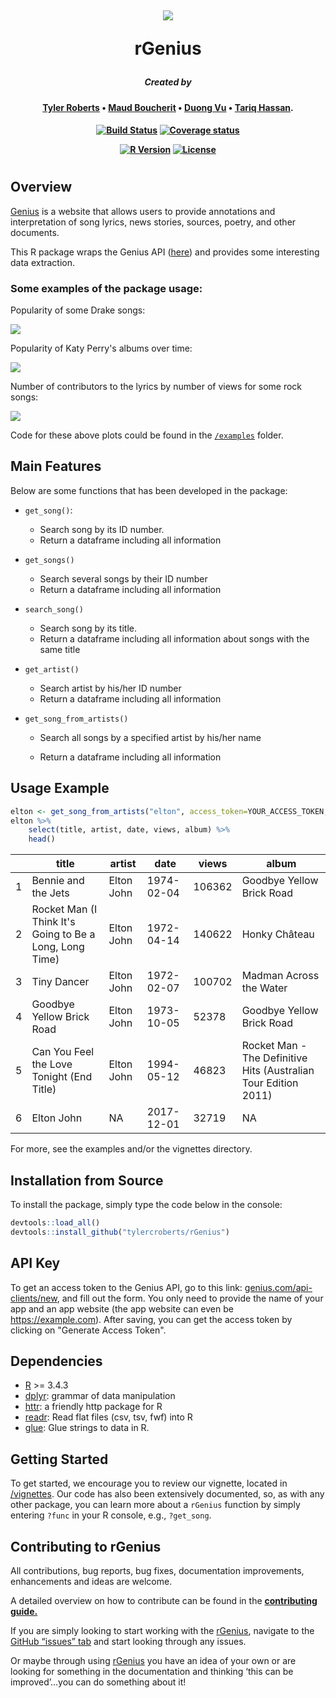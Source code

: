 <h1 align="center">
  <br>

![](img/genius.png)

rGenius
<br>
</h1>

<h5 align="center"><a>
Created by</a></h5>

<h4 align="center"><a>

[Tyler Roberts](https://github.com/tylercroberts/) • [Maud Boucherit](https://github.com/MaudBoucherit) • [Duong Vu](https://github.com/DuongVu39) • [Tariq Hassan](https://github.com/TariqAHassan).

</a></h4>

<h4 align="center"><a>

[![Build Status](https://travis-ci.org/tylercroberts/rGenius.svg?branch=master)](https://travis-ci.org/tylercroberts/rGenius)
[![Coverage status](https://codecov.io/gh/tylercroberts/rGenius/branch/master/graph/badge.svg)](https://codecov.io/github/tylercroberts/rGenius?branch=master)

[![R Version](https://img.shields.io/badge/R%20Version-%3E%3D%203.4-blue.svg)](https://cran.r-project.org/)
[![License](https://img.shields.io/badge/license-MIT-blue.svg)](https://opensource.org/licenses/MIT)

</a></h4>

<h1></h1>

## Overview

[Genius](http://genius.com/) is a website that allows users to provide annotations and interpretation of song lyrics, news stories, sources, poetry, and other documents.

This R package wraps the Genius API ([here](https://genius.com/)) and provides some interesting data extraction.

### Some examples of the package usage:

Popularity of some Drake songs:   

![](img/drake.png)

Popularity of Katy Perry's albums over time:   

![](img/katy.png)

Number of contributors to the lyrics by number of views for some rock songs:
   
![](img/rock.png)

Code for these above plots could be found in the [`/examples`](https://github.com/tylercroberts/rGenius/tree/master/examples) folder.

## Main Features

Below are some functions that has been developed in the package:

- `get_song()`:

  - Search song by its ID number.
  - Return a dataframe including all information

- `get_songs()`

  - Search several songs by their ID number
  - Return a dataframe including all information

- `search_song()`

  - Search song by its title.
  - Return a dataframe including all information about songs with the same title

- `get_artist()`

  - Search artist by his/her ID number
  - Return a dataframe including all information

- `get_song_from_artists()`

  - Search all songs by a specified artist by his/her name

  - Return a dataframe including all information

## Usage Example

```r
elton <- get_song_from_artists("elton", access_token=YOUR_ACCESS_TOKEN, n_per_page=6)
elton %>% 
    select(title, artist, date, views, album) %>% 
    head()
```

|      | title                                    | artist     | date       | views  | album                                    |
| ---- | ---------------------------------------- | ---------- | ---------- | ------ | ---------------------------------------- |
| 1    | Bennie and the Jets                      | Elton John | 1974-02-04 | 106362 | Goodbye Yellow Brick Road                |
| 2    | Rocket Man (I Think It's Going to Be a Long, Long Time) | Elton John | 1972-04-14 | 140622 | Honky Château                            |
| 3    | Tiny Dancer                              | Elton John | 1972-02-07 | 100702 | Madman Across the Water                  |
| 4    | Goodbye Yellow Brick Road                | Elton John | 1973-10-05 | 52378  | Goodbye Yellow Brick Road                |
| 5    | Can You Feel the Love Tonight (End Title) | Elton John | 1994-05-12 | 46823  | Rocket Man - The Definitive Hits (Australian Tour Edition 2011) |
| 6    | Elton John                               | NA         | 2017-12-01 | 32719  | NA                                       |

For more, see the examples and/or the vignettes directory.

## Installation from Source

To install the package, simply type the code below in the console:

```r
devtools::load_all()
devtools::install_github("tylercroberts/rGenius")
```

## API Key

To get an access token to the Genius API, go to this link: [genius.com/api-clients/new](https://genius.com/api-clients/new), and fill out the form. You only need to provide the name of your app and an app website (the app website can even be https://example.com). After saving, you can get the access token by clicking on "Generate Access Token". 

## Dependencies

- [R](https://cran.r-project.org/) >= 3.4.3
- [dplyr](https://dplyr.tidyverse.org/): grammar of data manipulation
- [httr](https://github.com/r-lib/httr): a friendly http package for R
- [readr](https://github.com/tidyverse/readr): Read flat files (csv, tsv, fwf) into R
- [glue](https://github.com/tidyverse/glue): Glue strings to data in R.

## Getting Started

To get started, we encourage you to review our vignette, located in [/vignettes](/vignettes).
Our code has also been extensively documented, so, as with any other package, you can learn more
about a `rGenius` function by simply entering `?func` in your R console, e.g., `?get_song`.

## Contributing to rGenius

All contributions, bug reports, bug fixes, documentation improvements, enhancements and ideas are welcome.

A detailed overview on how to contribute can be found in the [**contributing guide.**](https://github.com/tylercroberts/rGenius/blob/master/CONTRIBUTING.md)

If you are simply looking to start working with the [rGenius](https://github.com/tylercroberts/rGenius), navigate to the [GitHub “issues” tab](https://github.com/tylercroberts/rGenius/issues) and start looking through any issues.

Or maybe through using [rGenius](https://github.com/tylercroberts/rGenius) you have an idea of your own or are looking for something in the documentation and thinking ‘this can be improved’...you can do something about it!
